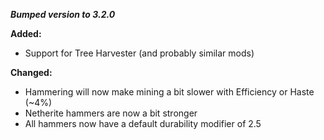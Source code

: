 ***Bumped version to 3.2.0***

**Added:**
- Support for Tree Harvester (and probably similar mods)

**Changed:**
- Hammering will now make mining a bit slower with Efficiency or Haste (~4%)
- Netherite hammers are now a bit stronger
- All hammers now have a default durability modifier of 2.5